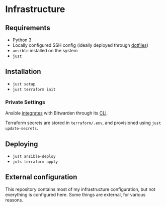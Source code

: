 # Infrastructure

## Requirements

- Python 3
- Locally configured SSH config (ideally deployed through [dotfiles](https://github.com/realorangeone/dotfiles))
- `ansible` installed on the system
- [`just`](https://github.com/casey/just)

## Installation

- `just setup`
- `just terraform init`

### Private Settings

Ansible [integrates](https://theorangeone.net/posts/ansible-vault-bitwarden/) with Bitwarden through its [CLI](https://bitwarden.com/help/article/cli/).

Terraform secrets are stored in `terraform/.env`, and provisioned using `just update-secrets`.

## Deploying

- `just ansible-deploy`
- `juts terraform apply`

## External configuration

This repository contains most of my infrastructure configuration, but not everything is configured here. Some things are external, for various reasons.
